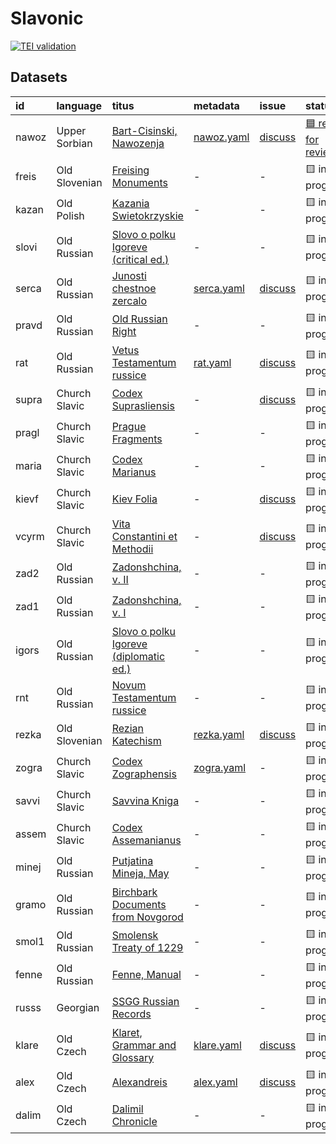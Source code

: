 # Slavonic
[![TEI validation](https://github.com/TITUS-2-0/slavonic/actions/workflows/validate_data.yaml/badge.svg?branch=main)](https://github.com/TITUS-2-0/slavonic/actions/workflows/validate_data.yaml)
## Datasets
| id    | language      | titus                                                                                                          | metadata                                                                         | issue                                                      | status                                                               |
|:------|:--------------|:---------------------------------------------------------------------------------------------------------------|:---------------------------------------------------------------------------------|:-----------------------------------------------------------|:---------------------------------------------------------------------|
| nawoz | Upper Sorbian | [Bart-Cisinski, Nawozenja](http://titus.uni-frankfurt.de/texte/etcs/slav/osorb/nawozena/nawoz.htm)             | [nawoz.yaml](https://github.com/TITUS-2-0/metadata/blob/main/curated/nawoz.yaml) | [discuss](https://github.com/TITUS-2-0/slavonic/issues/1)  | [🟦 ready for review](https://github.com/TITUS-2-0/slavonic/pull/11) |
| freis | Old Slovenian | [Freising Monuments](http://titus.uni-frankfurt.de/texte/etcs/slav/asloven/freisdk/freis.htm)                  | -                                                                                | -                                                          | 🟨 in progress                                                       |
| kazan | Old Polish    | [Kazania Swietokrzyskie](http://titus.uni-frankfurt.de/texte/etcs/slav/apoln/kazania/kazan.htm)                | -                                                                                | -                                                          | 🟨 in progress                                                       |
| slovi | Old Russian   | [Slovo o polku Igoreve (critical ed.)](http://titus.uni-frankfurt.de/texte/etcs/slav/aruss/slovigor/slovi.htm) | -                                                                                | -                                                          | 🟨 in progress                                                       |
| serca | Old Russian   | [Junosti chestnoe zercalo](http://titus.uni-frankfurt.de/texte/etcs/slav/aruss/sercalo/serca.htm)              | [serca.yaml](https://github.com/TITUS-2-0/metadata/blob/main/curated/serca.yaml) | [discuss](https://github.com/TITUS-2-0/slavonic/issues/5)  | 🟨 in progress                                                       |
| pravd | Old Russian   | [Old Russian Right](http://titus.uni-frankfurt.de/texte/etcs/slav/aruss/pravda/pravd.htm)                      | -                                                                                | -                                                          | 🟨 in progress                                                       |
| rat   | Old Russian   | [Vetus Testamentum russice](http://titus.uni-frankfurt.de/texte/etcs/slav/aruss/rat/rat.htm)                   | [rat.yaml](https://github.com/TITUS-2-0/metadata/blob/main/curated/rat.yaml)     | [discuss](https://github.com/TITUS-2-0/slavonic/issues/6)  | 🟨 in progress                                                       |
| supra | Church Slavic | [Codex Suprasliensis](http://titus.uni-frankfurt.de/texte/etcs/slav/aksl/suprasl/supra.htm)                    | -                                                                                | [discuss](https://github.com/TITUS-2-0/slavonic/issues/10) | 🟨 in progress                                                       |
| pragl | Church Slavic | [Prague Fragments](http://titus.uni-frankfurt.de/texte/etcs/slav/aksl/praglist/pragl.htm)                      | -                                                                                | -                                                          | 🟨 in progress                                                       |
| maria | Church Slavic | [Codex Marianus](http://titus.uni-frankfurt.de/texte/etcs/slav/aksl/marianus/maria.htm)                        | -                                                                                | -                                                          | 🟨 in progress                                                       |
| kievf | Church Slavic | [Kiev Folia](http://titus.uni-frankfurt.de/texte/etcs/slav/aksl/kievfol/kievf.htm)                             | -                                                                                | [discuss](https://github.com/TITUS-2-0/slavonic/issues/9)  | 🟨 in progress                                                       |
| vcyrm | Church Slavic | [Vita Constantini et Methodii](http://titus.uni-frankfurt.de/texte/etcc/slav/aksl/vcyrmeth/vcyrm.htm)          | -                                                                                | [discuss](https://github.com/TITUS-2-0/slavonic/issues/8)  | 🟨 in progress                                                       |
| zad2  | Old Russian   | [Zadonshchina, v. II](http://titus.uni-frankfurt.de/texte/etcs/slav/aruss/zad2/zad2.htm)                       | -                                                                                | -                                                          | 🟨 in progress                                                       |
| zad1  | Old Russian   | [Zadonshchina, v. I](http://titus.uni-frankfurt.de/texte/etcs/slav/aruss/zad1/zad1.htm)                        | -                                                                                | -                                                          | 🟨 in progress                                                       |
| igors | Old Russian   | [Slovo o polku Igoreve (diplomatic ed.)](http://titus.uni-frankfurt.de/texte/etcs/slav/aruss/igorsh/igors.htm) | -                                                                                | -                                                          | 🟨 in progress                                                       |
| rnt   | Old Russian   | [Novum Testamentum russice](http://titus.uni-frankfurt.de/texte/etcs/slav/aruss/rnt/rnt.htm)                   | -                                                                                | -                                                          | 🟨 in progress                                                       |
| rezka | Old Slovenian | [Rezian Katechism](http://titus.uni-frankfurt.de/texte/etcs/slav/asloven/rezkat/rezka.htm)                     | [rezka.yaml](https://github.com/TITUS-2-0/metadata/blob/main/curated/rezka.yaml) | [discuss](https://github.com/TITUS-2-0/slavonic/issues/2)  | 🟨 in progress                                                       |
| zogra | Church Slavic | [Codex Zographensis](http://titus.uni-frankfurt.de/texte/etcs/slav/aksl/zograph/zogra.htm)                     | [zogra.yaml](https://github.com/TITUS-2-0/metadata/blob/main/curated/zogra.yaml) | -                                                          | 🟨 in progress                                                       |
| savvi | Church Slavic | [Savvina Kniga](http://titus.uni-frankfurt.de/texte/etcs/slav/aksl/savvina/savvi.htm)                          | -                                                                                | -                                                          | 🟨 in progress                                                       |
| assem | Church Slavic | [Codex Assemanianus](http://titus.uni-frankfurt.de/texte/etcs/slav/aksl/asseman/assem.htm)                     | -                                                                                | -                                                          | 🟨 in progress                                                       |
| minej | Old Russian   | [Putjatina Mineja, May](http://titus.uni-frankfurt.de/texte/etcs/slav/aruss/minej135/minej.htm)                | -                                                                                | -                                                          | 🟨 in progress                                                       |
| gramo | Old Russian   | [Birchbark Documents from Novgorod](http://titus.uni-frankfurt.de/texte/etcs/slav/aruss/gramoty/gramo.htm)     | -                                                                                | -                                                          | 🟨 in progress                                                       |
| smol1 | Old Russian   | [Smolensk Treaty of 1229](http://titus.uni-frankfurt.de/texte/etcs/slav/aruss/smol1229/smol1.htm)              | -                                                                                | -                                                          | 🟨 in progress                                                       |
| fenne | Old Russian   | [Fenne, Manual](http://titus.uni-frankfurt.de/texte/etcs/slav/aruss/fenne/fenne.htm)                           | -                                                                                | -                                                          | 🟨 in progress                                                       |
| russs | Georgian      | [SSGG Russian Records](http://titus.uni-frankfurt.de/texte/etce/slav/russ/russssgg/russs.htm)                  | -                                                                                | -                                                          | 🟨 in progress                                                       |
| klare | Old Czech     | [Klaret, Grammar and Glossary](http://titus.uni-frankfurt.de/texte/etcs/slav/acech/klaret/klare.htm)           | [klare.yaml](https://github.com/TITUS-2-0/metadata/blob/main/curated/klare.yaml) | [discuss](https://github.com/TITUS-2-0/slavonic/issues/4)  | 🟨 in progress                                                       |
| alex  | Old Czech     | [Alexandreis](http://titus.uni-frankfurt.de/texte/etcs/slav/acech/alex/alex.htm)                               | [alex.yaml](https://github.com/TITUS-2-0/metadata/blob/main/curated/alex.yaml)   | [discuss](https://github.com/TITUS-2-0/slavonic/issues/3)  | 🟨 in progress                                                       |
| dalim | Old Czech     | [Dalimil Chronicle](http://titus.uni-frankfurt.de/texte/etcc/slav/acech/dalimil/dalim.htm)                     | -                                                                                | -                                                          | 🟨 in progress                                                       |